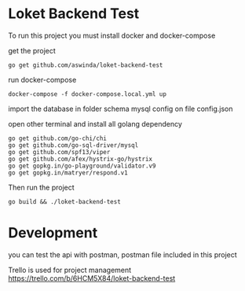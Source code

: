 # Loket Backend Test

To run this project you must install docker and docker-compose

get the project 
```
go get github.com/aswinda/loket-backend-test
```

run docker-compose
```
docker-compose -f docker-compose.local.yml up
```

import the database in folder schema
mysql config on file config.json

open other terminal and install all golang dependency
```
go get github.com/go-chi/chi
go get github.com/go-sql-driver/mysql
go get github.com/spf13/viper
go get github.com/afex/hystrix-go/hystrix
go get gopkg.in/go-playground/validator.v9
go get gopkg.in/matryer/respond.v1
```

Then run the project 
```
go build && ./loket-backend-test
```

# Development
you can test the api with postman, postman file included in this project 

Trello is used for project management
https://trello.com/b/6HCM5X84/loket-backend-test